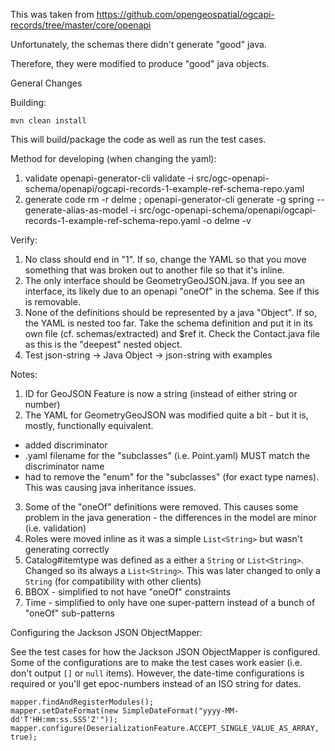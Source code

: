 This was taken from https://github.com/opengeospatial/ogcapi-records/tree/master/core/openapi

Unfortunately, the schemas there didn't generate "good" java.

Therefore, they were modified to produce "good" java objects.

General Changes

Building:

`mvn clean install`

This will build/package the code as well as run the test cases.

Method for developing (when changing the yaml):

1. validate
   openapi-generator-cli validate -i src/ogc-openapi-schema/openapi/ogcapi-records-1-example-ref-schema-repo.yaml
2. generate code
   rm -r delme ; openapi-generator-cli generate -g spring --generate-alias-as-model -i    src/ogc-openapi-schema/openapi/ogcapi-records-1-example-ref-schema-repo.yaml -o delme -v

Verify:

1. No class should end in "1". If so, change the YAML so that you move something that was broken out to another file so
   that it's inline.
2. The only interface should be GeometryGeoJSON.java. If you see an interface, its likely due to an openapi "oneOf" in
   the schema. See if this is removable.
3. None of the definitions should be represented by a java "Object". If so, the YAML is nested too far. Take the schema
   definition and put it in its own file (cf. schemas/extracted) and $ref it. Check the Contact.java file as this is
   the "deepest" nested object.
4. Test json-string -> Java Object -> json-string with examples

Notes:

1. ID for GeoJSON Feature is now a string (instead of either string or number)
2. The YAML for GeometryGeoJSON was modified quite a bit - but it is, mostly, functionally equivalent.
  + added discriminator
  + .yaml filename for the "subclasses" (i.e. Point.yaml) MUST match the discriminator name
  + had to remove the "enum" for the "subclasses" (for exact type names). This was causing java inheritance issues.
3. Some of the "oneOf" definitions were removed. This causes some problem in the java generation - the differences in
   the model are minor (i.e. validation)
4. Roles were moved inline as it was a simple `List<String>` but wasn't generating correctly
5. Catalog#itemtype was defined as a either a `String` or  `List<String>`. Changed so its always a `List<String>`.  This was later changed to only a `String` (for compatibility with other clients)
6. BBOX - simplified to not have "oneOf" constraints
7. Time - simplified to only have one super-pattern instead of a bunch of "oneOf" sub-patterns

Configuring the Jackson JSON ObjectMapper:

See the test cases for how the Jackson JSON ObjectMapper is configured. Some of the configurations are to make the test
cases work easier (i.e. don't output `[]` or `null` items). However, the date-time configurations is required or you'll
get epoc-numbers instead of an ISO string for dates.

```
mapper.findAndRegisterModules();
mapper.setDateFormat(new SimpleDateFormat("yyyy-MM-dd'T'HH:mm:ss.SSS'Z'"));
mapper.configure(DeserializationFeature.ACCEPT_SINGLE_VALUE_AS_ARRAY, true);
```
